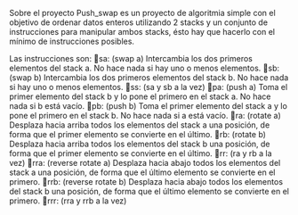 Sobre el proyecto
Push_swap es un proyecto de algoritmia simple con el objetivo de ordenar datos enteros utilizando 2 stacks y un conjunto de instrucciones para manipular ambos stacks, ésto hay que hacerlo con el mínimo de instrucciones posibles.

Las instrucciones son:
🔸sa: (swap a) Intercambia los dos primeros elementos del stack a. No hace nada si hay uno o menos elementos.
🔸sb: (swap b) Intercambia los dos primeros elementos del stack b. No hace nada si hay uno o menos elementos.
🔸ss: (sa y sb a la vez)
🔸pa: (push a) Toma el primer elemento del stack b y lo pone el primero en el stack a. No hace nada si b está vacío.
🔸pb: (push b) Toma el primer elemento del stack a y lo pone el primero en el stack b. No hace nada si a está vacío.
🔸ra: (rotate a) Desplaza hacia arriba todos los elementos del stack a una posición, de forma que el primer elemento se convierte en el último.
🔸rb: (rotate b) Desplaza hacia arriba todos los elementos del stack b una posición, de forma que el primer elemento se convierte en el último.
🔸rr: (ra y rb a la vez) 
🔸rra: (reverse rotate a) Desplaza hacia abajo todos los elementos del stack a una posición, de forma que el último elemento se convierte en el primero.
🔸rrb: (reverse rotate b) Desplaza hacia abajo todos los elementos del stack b una posición, de forma que el último elemento se convierte en el primero.
🔸rrr: (rra y rrb a la vez)
